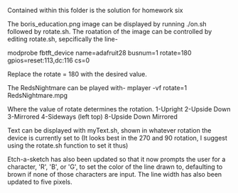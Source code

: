 Contained within this folder is the solution for homework six

The boris_education.png image can be displayed by running ./on.sh followed by 
rotate.sh. The roatation of the image can be controlled by editing rotate.sh, 
sepcifically the line-

modprobe fbtft_device name=adafruit28 busnum=1 rotate=180 gpios=reset:113,dc:116 cs=0

Replace the rotate = 180 with the desired value. 

The RedsNightmare can be played with-
mplayer -vf rotate=1 RedsNightmare.mpg

Where the value of rotate determines the rotation. 
1-Upright
2-Upside Down
3-Mirrored
4-Sideways (left top)
8-Upside Down Mirrored 

Text can be displayed with myText.sh, shown in whatever rotation the device 
is currently set to (It looks best in the 270 and 90 rotation, I suggest using
the rotate.sh function to set it thus)

Etch-a-sketch has also been updated so that it now prompts the user for a 
character, 'R', 'B', or 'G', to set the color of the line drawn to, defaulting to 
brown if none of those characters are input. The line width has also been updated 
to five pixels. 